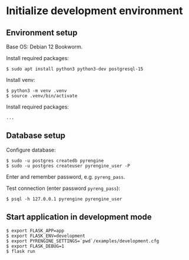 # Initialize development environment

## Environment setup

Base OS: Debian 12 Bookworm.

Install required packages:

~~~~
$ sudo apt install python3 python3-dev postgresql-15
~~~~

Install venv:

~~~~
$ python3 -m venv .venv
$ source .venv/bin/activate
~~~~

Install required packages:

~~~~
...
~~~~

## Database setup

Configure database:

~~~~
$ sudo -u postgres createdb pyrengine
$ sudo -u postgres createuser pyrengine_user -P
~~~~

Enter and remember password, e.g. `pyreng_pass`.

Test connection (enter password `pyreng_pass`):

~~~~
$ psql -h 127.0.0.1 pyrengine pyrengine_user
~~~~


## Start application in development mode

~~~~
$ export FLASK_APP=app
$ export FLASK_ENV=development
$ export PYRENGINE_SETTINGS=`pwd`/examples/development.cfg
$ export FLASK_DEBUG=1
$ flask run
~~~~